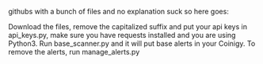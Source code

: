 githubs with a bunch of files and no explanation suck so here goes:

Download the files, remove the capitalized suffix and put your api keys in api_keys.py, make sure you have requests installed and you are using Python3. Run base_scanner.py and it will put base alerts in your Coinigy. To remove the alerts, run manage_alerts.py
